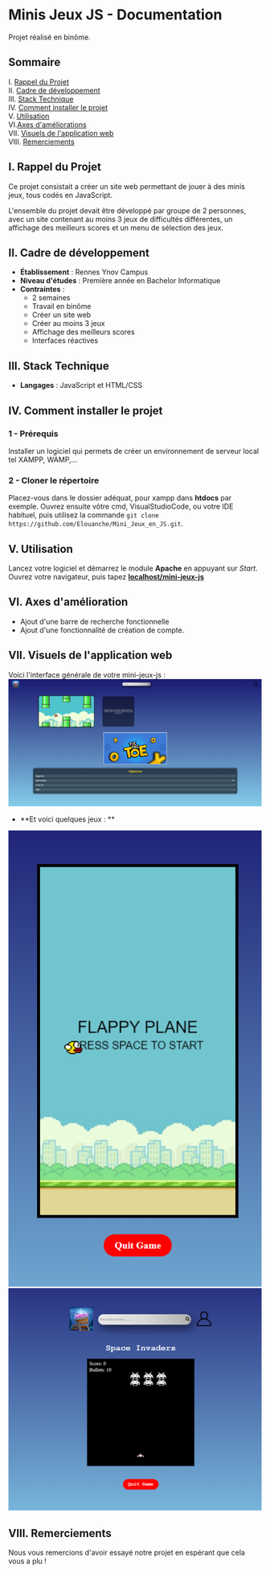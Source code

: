 # Minis Jeux JS - Documentation

Projet réalisé en binôme.

## Sommaire
I. [Rappel du Projet](#i-rappel-du-projet)  
II. [Cadre de développement](#ii-cadre-de-développement)  
III. [Stack Technique](#iii-stack-technique)  
IV. [Comment installer le projet](#iv-comment-installer-le-projet)  
V. [Utilisation](#v-utilisation)  
VI.[Axes d'améliorations](#vi-axes-damélioration)  
VII. [Visuels de l'application web](#vii-visuels-de-lapplication-web)  
VIII. [Remerciements](#viii-remerciements)  


## I. Rappel du Projet

Ce projet consistait a créer un site web permettant de jouer à des minis jeux, tous codés en JavaScript.  

L'ensemble du projet devait être développé par groupe de 2 personnes, avec un site contenant au moins 3 jeux de difficultés différentes, 
un affichage des meilleurs scores et un menu de sélection des jeux.

## II. Cadre de développement

- **Établissement** : Rennes Ynov Campus
- **Niveau d'études** : Première année en Bachelor Informatique
- **Contraintes** :
    * 2 semaines
    * Travail en binôme
    * Créer un site web
    * Créer au moins 3 jeux
    * Affichage des meilleurs scores
    * Interfaces réactives

## III. Stack Technique

- **Langages** : JavaScript et HTML/CSS 

## IV. Comment installer le projet

### 1 - Prérequis

Installer un logiciel qui permets de créer un environnement de serveur local tel XAMPP, WAMP,...

### 2 - Cloner le répertoire

Placez-vous dans le dossier adéquat, pour xampp dans **htdocs** par exemple.
Ouvrez ensuite vôtre cmd, VisualStudioCode, ou votre IDE habituel, puis utilisez la commande ``git clone https://github.com/Elouanche/Mini_Jeux_en_JS.git``.

## V. Utilisation

Lancez votre logiciel et démarrez le module **Apache** en appuyant sur *Start*.  
Ouvrez votre navigateur, puis tapez **[localhost/mini-jeux-js](http://localhost/mini-jeux-js/)**

## VI. Axes d'amélioration
   - Ajout d'une barre de recherche fonctionnelle 
   - Ajout d'une fonctionnalité de création de compte.

## VII. Visuels de l'application web

Voici l'interface générale de votre mini-jeux-js :  
![Accueil](<ressources/img-Readme/accueil .png>)

* **Et voici quelques jeux : **

![Flappy bird](ressources/img-Readme/flappy-bird.png)
![Space Invaders](ressources/img-Readme/spaceInvaders.png)

## VIII. Remerciements

Nous vous remercions d'avoir essayé notre projet en espérant que cela vous a plu !
